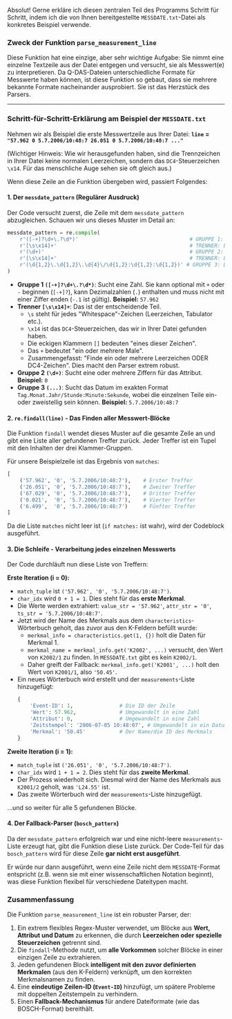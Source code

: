 Absolut! Gerne erkläre ich diesen zentralen Teil des Programms Schritt für Schritt, indem ich die von Ihnen bereitgestellte `MESSDATE.txt`-Datei als konkretes Beispiel verwende.

### Zweck der Funktion `parse_measurement_line`

Diese Funktion hat eine einzige, aber sehr wichtige Aufgabe: Sie nimmt eine einzelne Textzeile aus der Datei entgegen und versucht, sie als Messwert(e) zu interpretieren. Da Q-DAS-Dateien unterschiedliche Formate für Messwerte haben können, ist diese Funktion so gebaut, dass sie mehrere bekannte Formate nacheinander ausprobiert. Sie ist das Herzstück des Parsers.

---

### Schritt-für-Schritt-Erklärung am Beispiel der `MESSDATE.txt`

Nehmen wir als Beispiel die erste Messwertzeile aus Ihrer Datei:
**`line` = `"57.962 0 5.7.2006/10:48:7 26.051 0 5.7.2006/10:48:7 ..."`**

(Wichtiger Hinweis: Wie wir herausgefunden haben, sind die Trennzeichen in Ihrer Datei keine normalen Leerzeichen, sondern das `DC4`-Steuerzeichen `\x14`. Für das menschliche Auge sehen sie oft gleich aus.)

Wenn diese Zeile an die Funktion übergeben wird, passiert Folgendes:

#### 1. Der `messdate_pattern` (Regulärer Ausdruck)

Der Code versucht zuerst, die Zeile mit dem `messdate_pattern` abzugleichen. Schauen wir uns dieses Muster im Detail an:

```python
messdate_pattern = re.compile(
    r'([-+]?\d+\.?\d*)'                                    # GRUPPE 1: Der Messwert
    r'[\s\x14]+'                                           # TRENNER: Leerzeichen ODER DC4
    r'(\d+)'                                               # GRUPPE 2: Das Attribut
    r'[\s\x14]+'                                           # TRENNER: Leerzeichen ODER DC4
    r'(\d{1,2}\.\d{1,2}\.\d{4}\/\d{1,2}:\d{1,2}:\d{1,2})' # GRUPPE 3: Das Datum
)
```

*   **Gruppe 1 `([-+]?\d+\.?\d*)`**: Sucht eine Zahl. Sie kann optional mit `+` oder `-` beginnen (`[-+]?`), kann Dezimalzahlen (`.`) enthalten und muss nicht mit einer Ziffer enden (`-.1` ist gültig). **Beispiel:** `57.962`
*   **Trenner `[\s\x14]+`**: Das ist der entscheidende Teil.
    *   `\s` steht für jedes "Whitespace"-Zeichen (Leerzeichen, Tabulator etc.).
    *   `\x14` ist das `DC4`-Steuerzeichen, das wir in Ihrer Datei gefunden haben.
    *   Die eckigen Klammern `[]` bedeuten "eines dieser Zeichen".
    *   Das `+` bedeutet "ein oder mehrere Male".
    *   Zusammengefasst: "Finde ein oder mehrere Leerzeichen ODER DC4-Zeichen". Dies macht den Parser extrem robust.
*   **Gruppe 2 `(\d+)`**: Sucht eine oder mehrere Ziffern für das Attribut. **Beispiel:** `0`
*   **Gruppe 3 `(...)`**: Sucht das Datum im exakten Format `Tag.Monat.Jahr/Stunde:Minute:Sekunde`, wobei die einzelnen Teile ein- oder zweistellig sein können. **Beispiel:** `5.7.2006/10:48:7`

#### 2. `re.findall(line)` - Das Finden aller Messwert-Blöcke

Die Funktion `findall` wendet dieses Muster auf die gesamte Zeile an und gibt eine Liste aller gefundenen Treffer zurück. Jeder Treffer ist ein Tupel mit den Inhalten der drei Klammer-Gruppen.

Für unsere Beispielzeile ist das Ergebnis von `matches`:

```python
[
    ('57.962', '0', '5.7.2006/10:48:7'),    # Erster Treffer
    ('26.051', '0', '5.7.2006/10:48:7'),    # Zweiter Treffer
    ('67.029', '0', '5.7.2006/10:48:7'),    # Dritter Treffer
    ('0.021',  '0', '5.7.2006/10:48:7'),    # Vierter Treffer
    ('6.499',  '0', '5.7.2006/10:48:7')     # Fünfter Treffer
]
```
Da die Liste `matches` nicht leer ist (`if matches:` ist wahr), wird der Codeblock ausgeführt.

#### 3. Die Schleife - Verarbeitung jedes einzelnen Messwerts

Der Code durchläuft nun diese Liste von Treffern:

**Erste Iteration (i = 0):**
*   `match_tuple` ist `('57.962', '0', '5.7.2006/10:48:7')`.
*   `char_idx` wird `0 + 1 = 1`. Dies steht für das **erste Merkmal**.
*   Die Werte werden extrahiert: `value_str = '57.962'`, `attr_str = '0'`, `ts_str = '5.7.2006/10:48:7'`.
*   Jetzt wird der Name des Merkmals aus dem `characteristics`-Wörterbuch geholt, das zuvor aus den K-Feldern befüllt wurde:
    *   `merkmal_info = characteristics.get(1, {})` holt die Daten für Merkmal 1.
    *   `merkmal_name = merkmal_info.get('K2002', ...)` versucht, den Wert von `K2002/1` zu finden. In `MESSDATE.txt` gibt es kein `K2002/1`.
    *   Daher greift der Fallback: `merkmal_info.get('K2001', ...)` holt den Wert von `K2001/1`, also `'50.45'`.
*   Ein neues Wörterbuch wird erstellt und der `measurements`-Liste hinzugefügt:
    ```python
    {
        'Event-ID': 1,               # Die ID der Zeile
        'Wert': 57.962,              # Umgewandelt in eine Zahl
        'Attribut': 0,               # Umgewandelt in eine Zahl
        'Zeitstempel': '2006-07-05 10:48:07', # Umgewandelt in ein Datumsobjekt
        'Merkmal': '50.45'           # Der Name/die ID des Merkmals
    }
    ```

**Zweite Iteration (i = 1):**
*   `match_tuple` ist `('26.051', '0', '5.7.2006/10:48:7')`.
*   `char_idx` wird `1 + 1 = 2`. Dies steht für das **zweite Merkmal**.
*   Der Prozess wiederholt sich. Diesmal wird der Name des Merkmals aus `K2001/2` geholt, was `'L24.55'` ist.
*   Das zweite Wörterbuch wird der `measurements`-Liste hinzugefügt.

...und so weiter für alle 5 gefundenen Blöcke.

#### 4. Der Fallback-Parser (`bosch_pattern`)

Da der `messdate_pattern` erfolgreich war und eine nicht-leere `measurements`-Liste erzeugt hat, gibt die Funktion diese Liste zurück. Der Code-Teil für das `bosch_pattern` wird für diese Zeile **gar nicht erst ausgeführt**.

Er würde nur dann ausgeführt, wenn eine Zeile nicht dem `MESSDATE`-Format entspricht (z.B. wenn sie mit einer wissenschaftlichen Notation beginnt), was diese Funktion flexibel für verschiedene Dateitypen macht.

### Zusammenfassung

Die Funktion `parse_measurement_line` ist ein robuster Parser, der:
1.  Ein extrem flexibles Regex-Muster verwendet, um Blöcke aus **Wert, Attribut und Datum** zu erkennen, die durch **Leerzeichen oder spezielle Steuerzeichen** getrennt sind.
2.  Die `findall`-Methode nutzt, um **alle Vorkommen** solcher Blöcke in einer einzigen Zeile zu extrahieren.
3.  Jeden gefundenen Block **intelligent mit den zuvor definierten Merkmalen** (aus den K-Feldern) verknüpft, um den korrekten Merkmalsnamen zu finden.
4.  Eine **eindeutige Zeilen-ID (`Event-ID`)** hinzufügt, um spätere Probleme mit doppelten Zeitstempeln zu verhindern.
5.  Einen **Fallback-Mechanismus** für andere Dateiformate (wie das BOSCH-Format) bereithält.